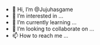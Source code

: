 - 👋 Hi, I’m @Jujuhasgame
- 👀 I’m interested in ...
- 🌱 I’m currently learning ...
- 💞️ I’m looking to collaborate on ...
- 📫 How to reach me ...

<!---
Jujuhasgame/Jujuhasgame is a ✨ special ✨ repository because its `README.md` (this file) appears on your GitHub profile.
You can click the Preview link to take a look at your changes.
--->
